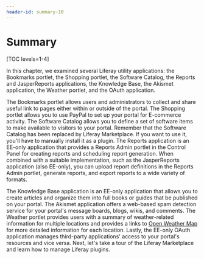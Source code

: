 ```yaml
---
header-id: summary-10
---
```


# Summary

[TOC levels=1-4]

In this chapter, we examined several Liferay utility applications: the Bookmarks
portlet, the Shopping portlet, the Software Catalog, the Reports and
JasperReports applications, the Knowledge Base, the Akismet application, the
Weather portlet, and the OAuth application.

The Bookmarks portlet allows users and administrators to collect and share
useful link to pages either within or outside of the portal. The Shopping
portlet allows you to use PayPal to set up your portal for E-commerce activity.
The Software Catalog allows you to define a set of software items to make
available to visitors to your portal. Remember that the Software Catalog has
been replaced by Liferay Marketplace. If you want to use it, you'll have to
manually install it as a plugin. The Reports application is an EE-only
application that provides a Reports Admin portlet in the Control Panel for
creating reports and scheduling report generation. When combined with a suitable
implementation, such as the JasperReports application (also EE-only), you can
upload report definitions in the Reports Admin portlet, generate reports, and
export reports to a wide variety of formats.

The Knowledge Base application is an EE-only application that allows you to
create articles and organize them into full books or guides that be published on
your portal. The Akismet application offers a web-based spam detection service
for your portal's message boards, blogs, wikis, and comments. The Weather
portlet provides users with a summary of weather-related information for
multiple locations and provides a links to [Open Weather
Map](http://openweathermap.org/) for more detailed information for each
location. Lastly, the EE-only OAuth application manages third-party
applications' access to your portal's resources and vice versa. Next, let's take
a tour of the Liferay Marketplace and learn how to manage Liferay plugins.
